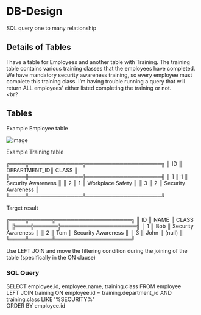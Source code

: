 # DB-Design

SQL query one to many relationship

## Details of Tables

I have a table for Employees and another table with Training. The training table contains various training classes that the employees have completed. 
We have mandatory security awareness training, so every employee must complete this training class. 
I’m having trouble running a query that will return ALL employees' either listed completing the training or not. <br><br?

## Tables

Example Employee table <br>

![image](https://user-images.githubusercontent.com/115500959/196854126-5549b43a-e66d-4449-8200-a5f2b5463fa3.png)


Example Training table <br>

╔════╦══════════════╦════════════════════╗
║ ID ║ DEPARTMENT_ID║       CLASS        ║
╠════╬══════════════╬════════════════════╣
║  1 ║           1  ║ Security Awareness ║
║  2 ║           1  ║ Workplace Safety   ║
║  3 ║           2  ║ Security Awareness ║
╚════╩══════════════╩════════════════════╝ <br>

Target result <br>

╔════╦══════╦════════════════════╗
║ ID ║ NAME ║       CLASS        ║
╠════╬══════╬════════════════════╣
║  1 ║ Bob  ║ Security Awareness ║
║  2 ║ Tom  ║ Security Awareness ║
║  3 ║ John ║ (null)             ║
╚════╩══════╩════════════════════╝ <br>

Use LEFT JOIN and move the filtering condition during the joining of the table (specifically in the ON clause)

### SQL Query

SELECT  employee.id, employee.name, training.class FROM  employee    <br>
        LEFT JOIN training ON employee.id = training.department_id AND training.class LIKE '%SECURITY%' <br>
        ORDER  BY employee.id <br>

